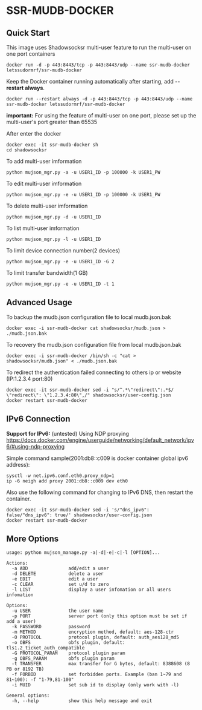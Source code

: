 SSR-MUDB-DOCKER
==================

Quick Start
-----------

This image uses Shadowsocksr multi-user feature to run the multi-user on one port containers

    docker run -d -p 443:8443/tcp -p 443:8443/udp --name ssr-mudb-docker letssudormrf/ssr-mudb-docker

Keep the Docker container running automatically after starting, add **--restart always**.

    docker run --restart always -d -p 443:8443/tcp -p 443:8443/udp --name ssr-mudb-docker letssudormrf/ssr-mudb-docker

**important:** For using the feature of multi-user on one port, please set up the multi-user's port greater than 65535

After enter the docker

    docker exec -it ssr-mudb-docker sh
    cd shadowsocksr

To add multi-user imformation

    python mujson_mgr.py -a -u USER1_ID -p 100000 -k USER1_PW

To edit multi-user imformation

    python mujson_mgr.py -e -u USER1_ID -p 100000 -k USER1_PW

To delete multi-user imformation

    python mujson_mgr.py -d -u USER1_ID

To list multi-user imformation

    python mujson_mgr.py -l -u USER1_ID

To limit device connection number(2 devices)

    python mujson_mgr.py -e -u USER1_ID -G 2

To limit transfer bandwidth(1 GB)

    python mujson_mgr.py -e -u USER1_ID -t 1

Advanced Usage 
-----------

To backup the mudb.json configuration file to local mudb.json.bak

    docker exec -i ssr-mudb-docker cat shadowsocksr/mudb.json > ./mudb.json.bak

To recovery the mudb.json configuration file from local mudb.json.bak

    docker exec -i ssr-mudb-docker /bin/sh -c "cat > shadowsocksr/mudb.json" < ./mudb.json.bak 

To redirect the authentication failed connecting to others ip or website (IP:1.2.3.4 port:80)

    docker exec -it ssr-mudb-docker sed -i "s/^.*\"redirect\":.*$/    \"redirect\": \"1.2.3.4:80\",/" shadowsocksr/user-config.json
    docker restart ssr-mudb-docker

IPv6 Connection
-----------
**Support for IPv6:** (untested)
Using NDP proxying
<https://docs.docker.com/engine/userguide/networking/default_network/ipv6/#using-ndp-proxying>

Simple command sample(2001:db8::c009 is docker container global ipv6 address):
   
    sysctl -w net.ipv6.conf.eth0.proxy_ndp=1
    ip -6 neigh add proxy 2001:db8::c009 dev eth0

Also use the following command for changing to IPv6 DNS, then restart the container.

    docker exec -it ssr-mudb-docker sed -i 's/"dns_ipv6": false/"dns_ipv6": true/' shadowsocksr/user-config.json
    docker restart ssr-mudb-docker

More Options
-----------

```
usage: python mujson_manage.py -a|-d|-e|-c|-l [OPTION]...

Actions:
  -a ADD               add/edit a user
  -d DELETE            delete a user
  -e EDIT              edit a user
  -c CLEAR             set u/d to zero
  -l LIST              display a user infomation or all users infomation

Options:
  -u USER              the user name
  -p PORT              server port (only this option must be set if add a user)
  -k PASSWORD          password
  -m METHOD            encryption method, default: aes-128-ctr
  -O PROTOCOL          protocol plugin, default: auth_aes128_md5
  -o OBFS              obfs plugin, default: tls1.2_ticket_auth_compatible
  -G PROTOCOL_PARAM    protocol plugin param
  -g OBFS_PARAM        obfs plugin param
  -t TRANSFER          max transfer for G bytes, default: 8388608 (8 PB or 8192 TB)
  -f FORBID            set forbidden ports. Example (ban 1~79 and 81~100): -f "1-79,81-100"
  -i MUID              set sub id to display (only work with -l)

General options:
  -h, --help           show this help message and exit
```
